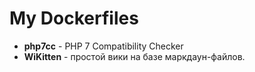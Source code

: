 # My Dockerfiles

- **php7cc** - PHP 7 Compatibility Checker 
- **WiKitten** - простой вики на базе маркдаун-файлов.
